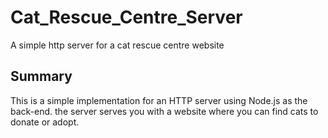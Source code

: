 # Cat_Rescue_Centre_Server
A simple http server for a cat rescue centre website

## Summary
This is a simple implementation for an HTTP server using Node.js as the back-end. the server serves you with a website where you can find cats to donate or adopt. 
